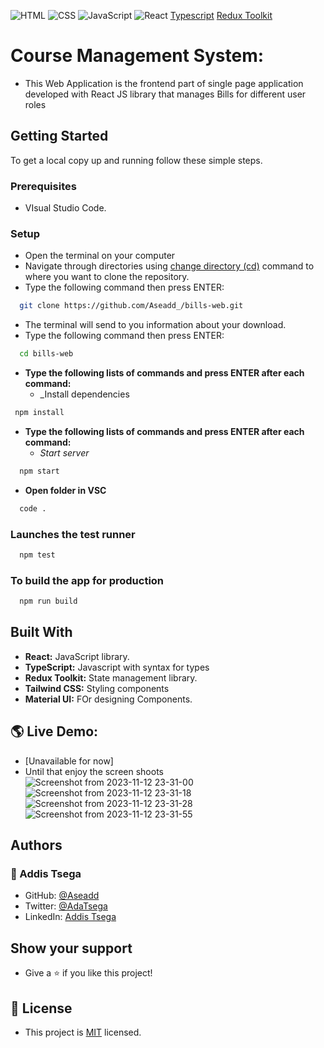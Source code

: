 ![HTML](https://img.shields.io/badge/-HTML-orange) ![CSS](https://img.shields.io/badge/-CSS-blue) ![JavaScript](https://img.shields.io/badge/-JavaScript-yellow) ![React](https://img.shields.io/badge/-react-green) [Typescript](https://img.shields.io/badge/-typescript-blue) [Redux Toolkit](https://img.shields.io/badge/-redux-green)

# Course Management System:

- This Web Application is the frontend part of single page application developed with React JS library that manages Bills for different user roles

## Getting Started

To get a local copy up and running follow these simple steps.

### Prerequisites

- VIsual Studio Code.

### Setup

- Open the terminal on your computer
- Navigate through directories using [change directory (cd)](https://www.howtogeek.com/659411/how-to-change-directories-in-command-prompt-on-windows-10) command to where you want to clone the repository.
- Type the following command then press ENTER:

```sh
  git clone https://github.com/Aseadd_/bills-web.git
```

- The terminal will send to you information about your download.
- Type the following command then press ENTER:

```sh
  cd bills-web
```
- **Type the following lists of commands and press ENTER after each command:**
  - _Install dependencies
```sh
 npm install
```
- **Type the following lists of commands and press ENTER after each command:**
  - _Start server_

```sh
  npm start
```

- **Open folder in VSC**

```sh
  code .
```

### Launches the test runner

```sh
  npm test
```

### To build the app for production

```sh
  npm run build
```

## Built With

- **React:** JavaScript library.
- **TypeScript:** Javascript with syntax for types
- **Redux Toolkit:** State management library.
- **Tailwind CSS:** Styling components
- **Material UI:** FOr designing Components.

## 🌎 Live Demo:

- [Unavailable for now]
- Until that enjoy the screen shoots
  ![Screenshot from 2023-11-12 23-31-00](https://github.com/Aseadd/student-web/assets/48018471/6b401071-4485-4aad-b527-e6c96e43ed02)
![Screenshot from 2023-11-12 23-31-18](https://github.com/Aseadd/student-web/assets/48018471/8bd9a848-cab6-4b00-9b31-c41a0be9016a)
![Screenshot from 2023-11-12 23-31-28](https://github.com/Aseadd/student-web/assets/48018471/a3266914-4e6b-42be-9dbe-4e590b7fa123)
![Screenshot from 2023-11-12 23-31-55](https://github.com/Aseadd/student-web/assets/48018471/e0d7a164-3917-4599-b60d-7350f260798d)


## Authors

### 👤 Addis Tsega

- GitHub: [@Aseadd](https://github.com/Aseadd)
- Twitter: [@AdaTsega](https://twitter.com/AdaTsega)
- LinkedIn: [Addis Tsega](https://www.linkedin.com/in/addis-tsega-422789195/)

## Show your support

- Give a ⭐️ if you like this project!

## 📝 License

- This project is [MIT](./LICENSE) licensed.
